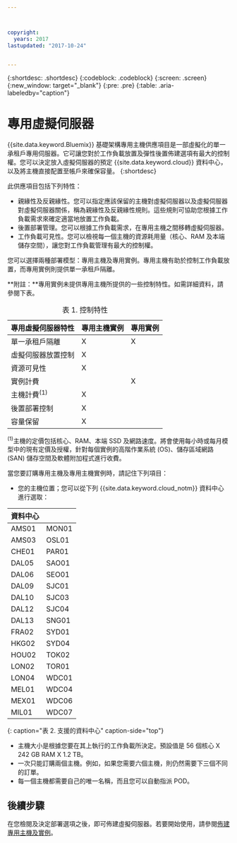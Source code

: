 ```yaml
---



copyright:
  years: 2017
lastupdated: "2017-10-24"


---
```


{:shortdesc: .shortdesc}
{:codeblock: .codeblock}
{:screen: .screen}
{:new_window: target="_blank"}
{:pre: .pre}
{:table: .aria-labeledby="caption"}


# 專用虛擬伺服器
{{site.data.keyword.Bluemix}} 基礎架構專用主機供應項目是一部虛擬化的單一承租戶專用伺服器。它可讓您對於工作負載放置及彈性後置佈建選項有最大的控制權。您可以決定放入虛擬伺服器的預定 {{site.data.keyword.cloud}} 資料中心，以及將主機直接配置至帳戶來確保容量。
{:shortdesc}

此供應項目包括下列特性： 

* 親緣性及反親緣性。您可以指定應該保留的主機對虛擬伺服器以及虛擬伺服器對虛擬伺服器關係，稱為親緣性及反親緣性規則。這些規則可協助您根據工作負載需求來確定適當地放置工作負載。
* 後置部署管理。您可以根據工作負載需求，在專用主機之間移轉虛擬伺服器。
* 工作負載可見性。您可以檢視每一個主機的資源耗用量（核心、RAM 及本端儲存空間），讓您對工作負載管理有最大的控制權。

您可以選擇兩種部署模型：專用主機及專用實例。專用主機有助於控制工作負載放置，而專用實例則提供單一承租戶隔離。 

**附註：**專用實例未提供專用主機所提供的一些控制特性。如需詳細資料，請參閱下表。 
<table>
<CAPTION>表 1. 控制特性</CAPTION>
<THEAD>
<TR>
<th>專用虛擬伺服器特性</th>
<th>專用主機實例</th>
<th>專用實例</th>
</TR>
</THEAD>
<TBODY>
<tr>
<td>單一承租戶隔離</td>
<td>X</td>
<td>X</td>
</tr>
<tr>
<td>虛擬伺服器放置控制</td>
<td>X</td>
<td></td>
</tr>
<tr>
<td>資源可見性</td>
<td>X</td>
<td></td>
</tr>
<tr>
<td>實例計費</td>
<td></td>
<td>X</td>
</tr>
<tr>
<td>主機計費<sup>(1)</sup></td>
<td>X</td>
<td></td>
</tr>
<tr>
<td>後置部署控制</td>
<td>X</td>
<td></td>
</tr>
<tr>
<td>容量保留</td>
<td>X</td>
<td></td>
</tr>
</TBODY>
</table>


<sup>(1)</sup>主機的定價包括核心、RAM、本端 SSD 及網路速度。將會使用每小時或每月模型中的現有定價及授權，針對每個實例的高階作業系統 (OS)、儲存區域網路 (SAN) 儲存空間及軟體附加程式進行收費。

當您要訂購專用主機及專用主機實例時，請記住下列項目：

* 您的主機位置；您可以從下列 {{site.data.keyword.cloud_notm}} 資料中心進行選取：
      
|資料中心              ||
| ------------ | ------- | 
|AMS01         |MON01  |
|AMS03         |OSL01  |
|CHE01         |PAR01  |
|DAL05         |SAO01  |
|DAL06         |SEO01  |
|DAL09         |SJC01  |
|DAL10         |SJC03  |
|DAL12         |SJC04  |
|DAL13         |SNG01  | 
|FRA02         |SYD01  |
|HKG02         |SYD04  |
|HOU02         |TOK02  |
|LON02         |TOR01  |
|LON04         |WDC01  |
|MEL01         |WDC04  |
|MEX01         |WDC06  |
|MIL01         |WDC07  |
{: caption="表 2. 支援的資料中心" caption-side="top"}

* 主機大小是根據您要在其上執行的工作負載所決定。預設值是 56 個核心 X 242 GB RAM X 1.2 TB。 
* 一次只能訂購兩個主機。例如，如果您需要六個主機，則仍然需要下三個不同的訂單。
* 每一個主機都需要自己的唯一名稱，而且您可以自動指派 POD。

## 後續步驟

在您檢閱及決定部署選項之後，即可佈建虛擬伺服器。若要開始使用，請參閱[佈建專用主機及實例](../vsi/vsi_provision_dedicated.html)。



  
